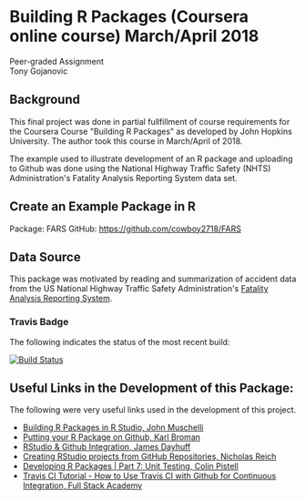 # Building R Packages (Coursera online course) March/April 2018
Peer-graded Assignment   
Tony Gojanovic

## Background

This final project was done in partial fullfillment of course requirements for the Coursera Course "Building R Packages" as developed by John Hopkins University.  The author took this course in March/April of 2018.

The example used to illustrate development of an R package and uploading to Github was done using the National Highway Traffic Safety (NHTS) Administration's Fatality Analysis Reporting System data set.

## Create an Example Package in R 

Package: FARS
GitHub:  https://github.com/cowboy2718/FARS

## Data Source

This package was motivated by reading and summarization of accident data from the US National Highway Traffic Safety 
Administration's [Fatality Analysis Reporting 
System](https://www.nhtsa.gov/research-data/fatality-analysis-reporting-system-fars).

### Travis Badge

The following indicates the status of the most recent build:

[![Build Status](https://travis-ci.org/cowboy2718/FARS.svg?branch=master)](https://travis-ci.org/cowboy2718/FARS)

## Useful Links in the Development of this Package:

The following were very useful links used in the development of this project.

* [Building R Packages in R Studio, John Muschelli](https://www.youtube.com/watch?v=OIirKRgIsdc) 
* [Putting your R Package on Github, Karl Broman](http://kbroman.org/pkg_primer/pages/github.html) 
* [RStudio & Github Integration, James Dayhuff](https://www.youtube.com/watch?v=E2d91v1Twcc&t=597s) 
* [Creating RStudio projects from GitHub Repositories, Nicholas Reich ](https://www.youtube.com/watch?v=YxZ8J2rqhEM) 
* [Developing R Packages | Part 7: Unit Testing, Colin Pistell](https://www.youtube.com/watch?v=u2KDSY_8Ay4) 
* [Travis CI Tutorial - How to Use Travis CI with Github for Continuous Integration, Full Stack Academy](https://www.youtube.com/watch?v=Uft5KBimzyk)

